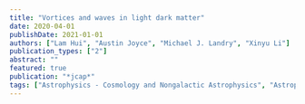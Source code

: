 ```yaml
---
title: "Vortices and waves in light dark matter"
date: 2020-04-01
publishDate: 2021-01-01
authors: ["Lam Hui", "Austin Joyce", "Michael J. Landry", "Xinyu Li"]
publication_types: ["2"]
abstract: ""
featured: true
publication: "*jcap*"
tags: ["Astrophysics - Cosmology and Nongalactic Astrophysics", "Astrophysics - Astrophysics of Galaxies", "General Relativity and Quantum Cosmology", "High Energy Physics - Phenomenology", "High Energy Physics - Theory"]
---
```


